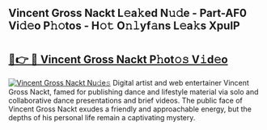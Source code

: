 ## Vincent Gross Nackt L𝚎a𝚔ed N𝚞𝚍e - Part-AF0 Vi𝚍𝚎o P𝚑𝚘tos - H𝚘𝚝 O𝚗𝚕yf𝚊ns L𝚎a𝚔s XpuIP

# <h2><a href="http://kf2j00a.oniu.top/?m=Vincent+Gross+Nackt">🔗👉 🔴 Vincent Gross Nackt P𝚑ot𝚘𝚜 V𝚒d𝚎o</a></h2>

[![Vincent Gross Nackt Nu𝚍e𝚜](https://i.imgur.com/0qMVB7G.gif)](http://kf2j00a.oniu.top/?m=Vincent+Gross+Nackt)
Digital artist and web entertainer Vincent Gross Nackt, famed for publishing dance and lifestyle material via solo and collaborative dance presentations and brief videos. The public face of Vincent Gross Nackt exudes a friendly and approachable energy, but the depths of his personal life remain a captivating mystery.  

